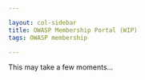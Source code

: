 ```yaml
---

layout: col-sidebar
title: OWASP Membership Portal (WIP)
tags: OWASP membership

---
```


<div id='member-qr' style='float:right;'>
</div>
<div id='member-info'>
This may take a few moments...
</div>

<script>
  $(function() {
      $.get( "https://owaspadmin.azurewebsites.net/api/get-member-info?code=mWP6TjdDSJZOQIZQNtb2fUPuzuIamwaobBZUTnN24JEdtFybiTDl7A==", { authtoken : Cookies.get('CF_Authorization') }, function( data ) {
          $('#member-info').fill_member_info(data);
          $('#member-qr').kjua({text: data['member_number']});
        }).fail(function() {
               $('#member-info').html('<strong>Failed to find member information.</strong>')
        });
  })
  
  $.fn.fill_member_info = function(data) {
        html = "Welcome, " + data['name'] + ".";
        html += "<strong>Member Number:</strong>" + data['member_number'].substring(data['member_number'].lastIndexOf('/')) + "<br>";
        html += "<strong>Email:</strong>" + data['emails'][0] + "<br>";
        html += "<strong>Address:</strong>" + data['address'] + "<br>";
        html += "<strong>Phone:</strong>" + data['phone_numbers'][0] + "<br>";
        html += "<strong>Membership Type:</strong>" + data['membership_type'] + "<br>";
        html += "<strong>Membership Start:</strong>" + data['membership_start'] + "<br>";
        html += "<strong>Membership End:</strong>" + data['membership_end'] + "<br>";
        html += "<strong>Recurring:</strong>" + data['membership_recurring'] + "<br>";
        this.html(html);
    }
</script>
